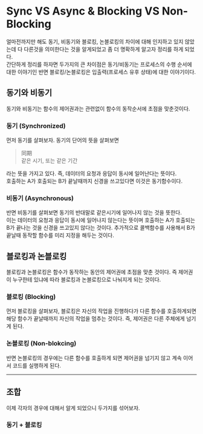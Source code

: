 # Sync VS Async & Blocking VS Non-Blocking
얼마전까지만 해도 동기, 비동기와 블로킹, 논블로킹의 차이에 대해 인지하고 있지 않았는데 다 다른것을 의미한다는 것을 알게되었고 좀 더 명확하게 알고자 정리를 하게 되었다.  
간단하게 정리를 하자면 두가지의 큰 차이점은 동기/비동기는 프로세스의 수행 순서에 대한 이야기인 반면 블로킹/논블로킹은 입출력(프로세스 유후 상태)에 대한 이야기이다.

## 동기와 비동기
동기와 비동기는 함수의 제어권과는 관련없이 함수의 동작순서에 초점을 맞춘것이다. 
### 동기 (Synchronized)
먼저 동기를 살펴보자. 동기의 단어의 뜻을 살펴보면

> 同期  
> 같은 시기, 또는 같은 기간

라는 뜻을 가지고 있다.  즉, 데이터의 요청과 응답이 동시에 일어난다는 뜻이다.  
호출하는 A가 호출되는 B가 끝날때까지 신경을 쓰고있다면 이것은 동기함수이다.  
### 비동기 (Asynchronous)
반면 비동기를 살펴보면 동기의 반대말로 같은시기에 일어나지 않는 것을 뜻한다.  
이는 데이터의 요청과 응답이 동시에 일어나지 않는다는 뜻이며 호출하는 A가 호출되는 B가 끝나는 것을 신경을 쓰고있지 않다는 것이다. 추가적으로 콜백함수를 사용해서 B가 끝날때 동작할 함수를 미리 지정을 해두는 것이다.  

## 블로킹과 논블로킹
블로킹과 논블로킹은 함수가 동작하는 동안의 제어권에 초점을 맞춘 것이다. 즉 제어권이 누구한테 있냐에 따라 블로킹과 논블로킹으로 나눠지게 되는 것이다. 
### 블로킹 (Blocking)
먼저 블로킹을 살펴보자, 블로킹은 자신의 작업을 진행하다가 다른 함수를 호출하게되면 해당 함수가 끝날때까지 자신의 작업을 멈추는 것이다. 즉, 제어권은 다른 주체에게 넘기게 된다.  
### 논블로킹 (Non-blokcing)
반면 논블로킹의 경우에는 다른 함수를 호출하게 되면 제어권을 넘기지 않고 계속 이어서 코드를 실행하게 된다.  

---

## 조합
이제 각자의 경우에 대해서 알게 되었으니 두가지를 섞어보자.
### 동기 + 블로킹


